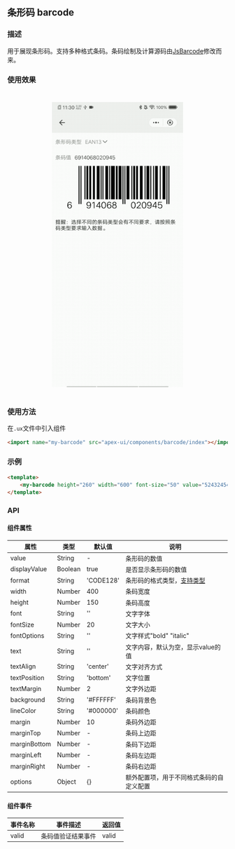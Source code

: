 ## 条形码 barcode

### 描述

用于展现条形码。支持多种格式条码。条码绘制及计算源码由[JsBarcode](https://github.com/lindell/JsBarcode)修改而来。

### 使用效果

<div style="text-align: center;margin: 40px;"><img src="../assets/barcode.gif" alt="barcode" style="width:300px" /></div>

### 使用方法

在`.ux`文件中引入组件

```html
<import name="my-barcode" src="apex-ui/components/barcode/index"></import>
```

### 示例

```html
<template>
  	<my-barcode height="260" width="600" font-size="50" value="524324543" format="CODE128"></my-barcode>
</template>
```

### API

#### 组件属性

| 属性         | 类型    | 默认值    | 说明                                                         |
| ------------ | ------- | --------- | ------------------------------------------------------------ |
| value        | String  | -         | 条形码的数值                                                 |
| displayValue | Boolean | true      | 是否显示条形码的数值                                         |
| format       | String  | 'CODE128' | 条形码的格式类型，[支持类型](https://github.com/lindell/JsBarcode/wiki) |
| width        | Number  | 400       | 条码宽度                                                     |
| height       | Number  | 150       | 条码高度                                                     |
| font         | String  | ''        | 文字字体                                                     |
| fontSize     | Number  | 20        | 文字大小                                                     |
| fontOptions  | String  | ''        | 文字样式"bold" "italic"                                      |
| text         | String  | ''        | 文字内容，默认为空，显示value的值                            |
| textAlign    | String  | 'center'  | 文字对齐方式                                                 |
| textPosition | String  | 'bottom'  | 文字位置                                                     |
| textMargin   | Number  | 2         | 文字外边距                                                   |
| background   | String  | '#FFFFFF' | 条码背景色                                                   |
| lineColor    | String  | '#000000' | 条码颜色                                                     |
| margin       | Number  | 10        | 条码外边距                                                   |
| marginTop    | Number  | -         | 条码上边距                                                   |
| marginBottom | Number  | -         | 条码下边距                                                   |
| marginLeft   | Number  | -         | 条码左边距                                                   |
| marginRight  | Number  | -         | 条码右边距                                                   |
| options      | Object  | {}        | 额外配置项，用于不同格式条码的自定义配置                     |

#### 组件事件

| 事件名称 | 事件描述           | 返回值 |
| -------- | ------------------ | ------ |
| valid    | 条码值验证结果事件 | valid  |